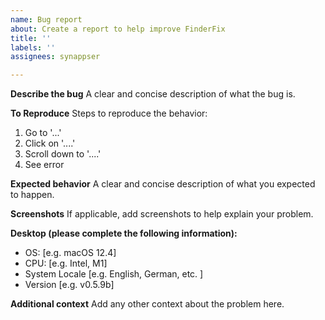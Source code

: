 ```yaml
---
name: Bug report
about: Create a report to help improve FinderFix
title: ''
labels: ''
assignees: synappser

---
```


**Describe the bug**
A clear and concise description of what the bug is.

**To Reproduce**
Steps to reproduce the behavior:
1. Go to '...'
2. Click on '....'
3. Scroll down to '....'
4. See error

**Expected behavior**
A clear and concise description of what you expected to happen.

**Screenshots**
If applicable, add screenshots to help explain your problem.

**Desktop (please complete the following information):**
 - OS: [e.g. macOS 12.4]
 - CPU: [e.g. Intel, M1]
 - System Locale [e.g. English, German, etc. ]
 - Version [e.g. v0.5.9b]

**Additional context**
Add any other context about the problem here.
